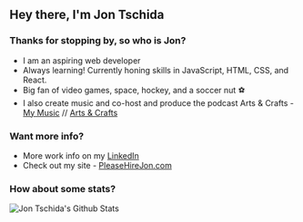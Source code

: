 ## Hey there, I'm Jon Tschida 

### Thanks for stopping by, so who is Jon?
- I am an aspiring web developer 
- Always learning! Currently honing skills in JavaScript, HTML, CSS, and React.
- Big fan of video games, space, hockey, and a soccer nut ⚽️
- I also create music and co-host and produce the podcast Arts & Crafts - [My Music](https://open.spotify.com/artist/6yQD874vpjjDstL099LvWz?si=VT_PDM_NQZCrbjYycmFWnQ) // [Arts & Crafts](https://open.spotify.com/show/5GXgMXs3p95Wj02C6JMzBY?si=W2qZS8nvRde0JBLpPAbzHQ)

### Want more info? 
- More work info on my [LinkedIn](https://www.linkedin.com/in/jonathan-tschida-991453109/) 
- Check out my site - [PleaseHireJon.com](https://pleasehirejon.com)

### How about some stats?

<img align="left" alt="Jon Tschida's Github Stats" src="https://github-readme-stats.vercel.app/api?username=jon-tschida&show_icons=true&hide_border=true&count_private=true&theme=radical">
